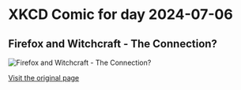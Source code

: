 
# XKCD Comic for day 2024-07-06

## Firefox and Witchcraft - The Connection?

![Firefox and Witchcraft - The Connection?](https://imgs.xkcd.com/comics/firefox_wicca.png "ThisadpaidforbythecounciltopromoteMicrosoftandChristianity.  Remember, The Bible is Closed Source.")

[Visit the original page](https://xkcd.com/111/)
